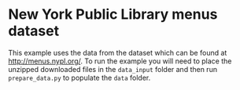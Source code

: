 # New York Public Library menus dataset 

This example uses the data from the dataset which can be found at http://menus.nypl.org/. 
To run the example you will need to place the unzipped downloaded files in the `data_input` folder and
then run `prepare_data.py` to populate the `data` folder.
